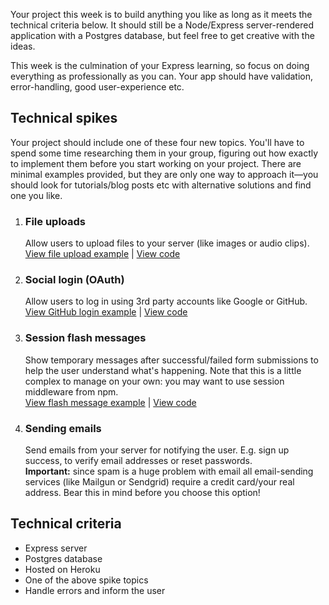 Your project this week is to build anything you like as long as it meets the technical criteria below. It should still be a Node/Express server-rendered application with a Postgres database, but feel free to get creative with the ideas.

This week is the culmination of your Express learning, so focus on doing everything as professionally as you can. Your app should have validation, error-handling, good user-experience etc.

## Technical spikes

Your project should include one of these four new topics. You'll have to spend some time researching them in your group, figuring out how exactly to implement them before you start working on your project. There are minimal examples provided, but they are only one way to approach it—you should look for tutorials/blog posts etc with alternative solutions and find one you like.

1. ### File uploads
   Allow users to upload files to your server (like images or audio clips).  
   [View file upload example](https://express-file-upload-example.glitch.me) | [View code](https://glitch.com/edit/#!/express-file-upload-example)
1. ### Social login (OAuth)
   Allow users to log in using 3rd party accounts like Google or GitHub.  
   [View GitHub login example](https://express-oauth-example.glitch.me) | [View code](https://glitch.com/edit/#!/express-oauth-example)
1. ### Session flash messages
   Show temporary messages after successful/failed form submissions to help the user understand what's happening. Note that this is a little complex to manage on your own: you may want to use session middleware from npm.  
   [View flash message example](https://express-flash-message-example.glitch.me) | [View code](https://glitch.com/edit/#!/express-flash-message-example)
1. ### Sending emails
   Send emails from your server for notifying the user. E.g. sign up success, to verify email addresses or reset passwords.  
   **Important:** since spam is a huge problem with email all email-sending services (like Mailgun or Sendgrid) require a credit card/your real address. Bear this in mind before you choose this option!

## Technical criteria

- Express server
- Postgres database
- Hosted on Heroku
- One of the above spike topics
- Handle errors and inform the user

